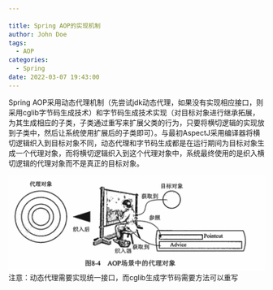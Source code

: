```yaml
---

title: Spring AOP的实现机制
author: John Doe
tags:
  - AOP
categories:
  - Spring
date: 2022-03-07 19:43:00
---
```


Spring AOP采用动态代理机制（先尝试jdk动态代理，如果没有实现相应接口，则采用cglib字节码生成技术）和字节码生成技术实现（对目标对象进行继承拓展，为其生成相应的子类，子类通过重写来扩展父类的行为，只要将横切逻辑的实现放到子类中，然后让系统使用扩展后的子类即可）。与最初AspectJ采用编译器将横切逻辑织入到目标对象不同，动态代理和字节码生成都是在运行期间为目标对象生成一个代理对象，而将横切逻辑织入到这个代理对象中，系统最终使用的是织入横切逻辑的代理对象而不是真正的目标对象。


 ![upload successful](../images/pasted-128.png)
注意：动态代理需要实现统一接口，而cglib生成字节码需要方法可以重写